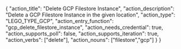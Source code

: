 {
    "action_title": "Delete GCP Filestore Instance",
    "action_description": "Delete a GCP Filestore Instance in the given location",
    "action_type": "LEGO_TYPE_GCP",
    "action_entry_function": "gcp_delete_filestore_instance",
    "action_needs_credential": true,
    "action_supports_poll": false,
    "action_supports_iteration": true,
    "action_verbs": ["delete"],
    "action_nouns": ["filestore","gcp"]
}
}